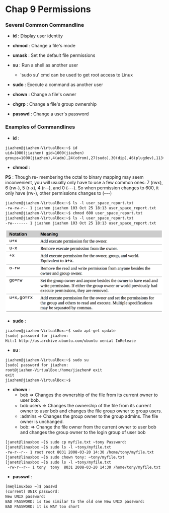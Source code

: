 # Chap 9 Permissions

### Several Common Commandline

* **id** : Display user identity

* **chmod** : Change a file's mode

* **umask** : Set the default file permissions

* **su** : Run a shell as another user 
  * 'sudo su' cmd can be used to get root access to Linux 

* **sudo** : Execute a command as another user

* **chown** : Change a file's owner

* **chgrp** : Change a file's group ownership

* **passwd** : Change a user's password



### Examples of Commandlines

* **id** : 

```
jiazhen@jiazhen-VirtualBox:~$ id
uid=1000(jiazhen) gid=1000(jiazhen) groups=1000(jiazhen),4(adm),24(cdrom),27(sudo),30(dip),46(plugdev),113(lpadmin),128(sambashare)
```

* **chmod** :

**PS** : Though re- membering the octal to binary mapping may seem inconvenient, you will usually only have to use a few common ones: 7 (rwx), 6 (rw-), 5 (r-x), 4 (r--), and 0 (---). So when permission changes to 600, it only have (rw-), other permissions changes to (---)


```
jiazhen@jiazhen-VirtualBox:~$ ls -l user_space_report.txt 
-rw-rw-r-- 1 jiazhen jiazhen 103 Oct 25 18:13 user_space_report.txt
jiazhen@jiazhen-VirtualBox:~$ chmod 600 user_space_report.txt 
jiazhen@jiazhen-VirtualBox:~$ ls -l user_space_report.txt 
-rw------- 1 jiazhen jiazhen 103 Oct 25 18:13 user_space_report.txt
```


<img src="Chap9/chmod_option_1.png" alt="chmod_option_1.png" width="600" />

* **sudo** :

```
jiazhen@jiazhen-VirtualBox:~$ sudo apt-get update
[sudo] password for jiazhen: 
Hit:1 http://us.archive.ubuntu.com/ubuntu xenial InRelease
```

* **su** :

```
jiazhen@jiazhen-VirtualBox:~$ sudo su
[sudo] password for jiazhen: 
root@jiazhen-VirtualBox:/home/jiazhen# exit
exit
jiazhen@jiazhen-VirtualBox:~$ 
```


* **chown** :
  * bob => Changes the ownership of the file from its current owner to user bob.
  * bob:users => Changes the ownership of the file from its current owner to user bob and changes the file group owner to group users.
  * :admins => Changes the group owner to the group admins. The file owner is unchanged.
  * bob: => Change the file owner from the current owner to user bob and changes the group owner to the login group of user bob

```
[janet@linuxbox ~]$ sudo cp myfile.txt ~tony Password:
[janet@linuxbox ~]$ sudo ls -l ~tony/myfile.txt
-rw-r--r-- 1 root root 8031 2008-03-20 14:30 /home/tony/myfile.txt
[janet@linuxbox ~]$ sudo chown tony: ~tony/myfile.txt 
[janet@linuxbox ~]$ sudo ls -l ~tony/myfile.txt
 -rw-r--r-- 1 tony  tony  8031 2008-03-20 14:30 /home/tony/myfile.txt
```

* **passwd** : 

```
[me@linuxbox ~]$ passwd
(current) UNIX password:
New UNIX password:
BAD PASSWORD: is too similar to the old one New UNIX password:
BAD PASSWORD: it is WAY too short
```


